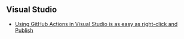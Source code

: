 ## Visual Studio

- [Using GitHub Actions in Visual Studio is as easy as right-click and Publish](https://devblogs.microsoft.com/visualstudio/using-github-actions-in-visual-studio-is-as-easy-as-right-click-and-publish/)